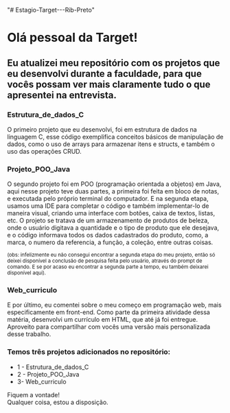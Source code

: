 "# Estagio-Target---Rib-Preto" 

# Olá pessoal da Target!

## Eu atualizei meu repositório com os projetos que eu desenvolvi durante a faculdade, para que vocês possam ver mais claramente tudo o que apresentei na entrevista.

### Estrutura_de_dados_C
O primeiro projeto que eu desenvolvi, foi em estrutura de dados na linguagem C, esse código exemplifica conceitos básicos de manipulação de dados, como o uso de arrays para armazenar itens e structs, e também o uso das operações CRUD.

### Projeto_POO_Java
O segundo projeto foi em POO (programação orientada a objetos) em Java, aqui nesse projeto teve duas partes, a primeira foi feita em bloco de notas, e executada pelo próprio terminal do computador. E na segunda etapa, usamos uma IDE para completar o código e também implementar-lo de maneira visual, criando uma interface com botões, caixa de textos, listas, etc.
O projeto se tratava de um armazenamento de produtos de beleza, onde o usuário digitava a quantidade e o tipo de produto que ele desejava, e o código informava todos os dados cadastrados do produto, como, a marca, o numero da referencia, a função, a coleção, entre outras coisas.

<sub>(obs: infelizmente eu não consegui encontrar a segunda etapa do meu projeto, então só deixei disponível a conclusão de pesquisa feita pelo usuário, através do prompt de comando. E se por acaso eu encontrar a segunda parte a tempo, eu também deixarei disponível aqui).<sub/>

### Web_curriculo
E por último, eu comentei sobre o meu começo em programação web, mais especificamente em front-end.
Como parte da primeira atividade dessa matéria, desenvolvi um currículo em HTML, que até já foi entregue. Aproveito para compartilhar com vocês uma versão mais personalizada desse trabalho.


### Temos três projetos adicionados no repositório:
- 1 - Estrutura_de_dados_C
- 2 - Projeto_POO_Java
- 3- Web_curriculo
  


Fiquem a vontade!   
Qualquer coisa, estou a disposição.
